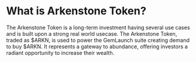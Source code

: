 # What is Arkenstone Token?

The Arkenstone Token is a long-term investment having several use cases and is built upon a strong real world usecase. The Arkenstone Token, traded as $ARKN, is used to power the GemLaunch suite creating demand to buy $ARKN. It represents a gateway to abundance, offering investors a radiant opportunity to increase their wealth.

